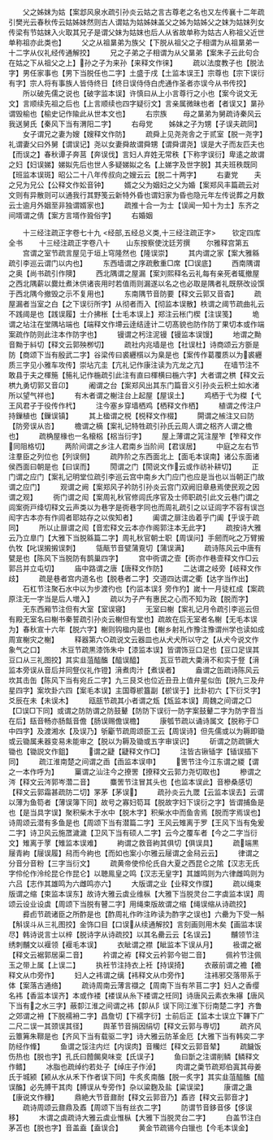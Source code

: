 <!-- { "loadSidebar": true } -->
　　父之姊妺为姑【案邶风泉水疏引孙炎云姑之言古尊老之名也又左传襄十二年疏引樊光云春秋传云姑姊妺然则古人谓姑为姑姊妺盖父之姊为姑姊父之妺为姑妺列女传梁有节姑妺入火取其兄子是谓父妹为姑妺也后人从省故单称为姑古人称祖父近世单称祖亦此类也】
　　父之从祖晜弟为族父【下脱从祖父之子相谓为从祖晜弟一十二字从仪礼经传通解挍】
　　兄之子弟之子相谓为从父晜弟【案朱子云此句合在姑之下从祖父之上】孙之子为来孙【来释文作徕】
　　疏以法度教子也【脱法字】男任家事也【男下当脱任也二字】土盛于戌【土监本误王】宗尊也【宗下误衍有字】宗人将有事族人皆侍终日【终日误侍侍白虎通作圣者亦误今从书传挍】
　　所以破先儒之说也【破字监本误】许慎曰从上小言尊行之小也【案今说文无文】言顺续先祖之后也【上言顺续也四字疑衍文】言亲属微昧也者【者误又】晜孙谓毁榆也【榆史记作隃此从世本文也】
　　右宗族
　　母之晜弟为舅疏诗秦风云我送舅氏【秦风下当有渭阳二字】
　　右母党
　　姊妺之子为甥【子误夫疏同】
　　女子谓兄之妻为嫂【嫂释文作防】
　　疏舜上见尧尧舎之于贰室【脱一尧字】礼谓妻父曰外舅【谓误记】尧以女妻舜故谓舜甥【谓舜谓尧】误是大子而友匹夫也【而误之】春秋谭子奔莒【奔误伐】言妇人弃姓无常秩【下称字误衍】卑逺之故谓之妇【妇误娣】娣姒先后也世人多疑娣姒之名【上娣字及世字脱】其夫班秩既同【班监本误斑】昭公二十八年传叔向之嫂云云【脱二十两字】
　　右妻党
　　夫之兄为兄公【公释文作妐音钟】
　　婿之父为姻妇之父为婚【案郑风丰篇疏云对文则有异散则可以通我行其野笺云新特外昏也谓妇家为昏也隐元年左传说葬之月数云士逾月外姻至非独谓婿家也】
　　疏推十合一为士【误闻一知十为士】东齐之间壻谓之倩【案方言壻作聓俗字】
　　右婚姻

　　十三经注疏正字卷七十九
<经部,五经总义类,十三经注疏正字>
　　钦定四库全书
　　十三经注疏正字卷八十
　　山东按察使沈廷芳撰
　　尔雅释宫第五
　　宫谓之室节疏言屋见于垣上穹隆然也【隆误崇】
　　其内谓之家【案大雅緜疏引李巡云谓门以内也】
　　东西墙谓之序疏敷重□席【□误底】
　　西南隅谓之奥【尚书疏引作隩】
　　西北隅谓之屋漏【案刘熙释名云礼每有亲死者辄撤屋之西北隅薪以爨灶煮沐供诸丧用时若值雨则漏遂以名之也必取是隅者礼既祭改设馔于西北隅今撤毁之示不复用也】
　　东南隅节音防要【释文云郭又音杳】
　　疏屋漏者当室之白【之下误衍所字】从彻者而入【彻监本误散】柣谓之阈节疏曲礼云不践阈是也【践误履】士介拂枨【士毛本误上】郑注云枨门楔【注误笺】
　　垝谓之坫注在堂隅坫端也【端释文作墆云逹结逹计二切髙貌也防作防丁果切本或作端案疏作防则此注本作防字也】
　　镘谓之杇注泥镘【镘监本误馒】
　　地谓之黝音黝于紏切【释文云郭殃栁切】
　　疏社内兆墙是也【社误杜】诗商颂云方斵是防【商颂下当有殷武二字】谷梁传曰裘纒櫍以为臬是也【案传作葛覆质以为裘纒质三字见小雅车攻传】崇坫亢圭【亢礼记作康注读为亢龙之亢】
　　在墙节注不敢县于夫之楎箷【箷礼记作椸疏引此注有直曰楎横曰椸六字】大者谓之栱【释文云栱九勇切郭又音卬】
　　阇谓之台【案郑风出其东门篇音义引孙炎云积土如水渚所以望气祥也】
　　有木者谓之榭注台上起屋【屋误土】
　　鸡栖于弋为榤【弋王风君子于役传作杙】
　　注今塞乡穿墙栖鸡【栖释文作栖】
　　植谓之传注户持鏁植也【鏁误镇】
　　其上楹谓之棁【棁释文作棳】
　　閞谓之槉注又曰防【防旁误从呇】
　　檐谓之樀【案礼记特牲疏引孙氏云周人谓之梠齐人谓之檐也】
　　疏桷屋椽也一名榱梠【梠当衍字】
　　屋上薄谓之筄注屋笮【笮释文作同阻格切】
　　两阶间谓之乡注人君南乡当阶间【君误居】
　　中庭之左右节注羣臣之列位也【列误侧】
　　疏阼阶之东西面北上【面毛本误南】诸公东面诸侯西面曰朝是也【曰误而】
　　閍谓之门【閍说文作云或作祊补耕切】
　　正门谓之应门【案礼记明堂位疏引李巡云宫中南乡大门应门也应是当也以当朝正门故谓之应门】
　　观谓之阙【案郑风子衿防引孙炎云宫门双阙旧章悬焉使民观之因谓之观】
　　衖门谓之闳【案周礼秋官修闾氏序官及士师职疏引此文云巷门谓之闾案衖戸绛切释文云声类以为巷字是衖巷字同也而周礼疏引之以证闾字不容有误岂闳字古本亦有作闾者耶姑存之以俟知者】
　　阖谓之扉注齿着乎门阖【乎误于疏同】
　　所以止扉谓之闳【音宏释文云本亦作阁郭注本无此字】
　　疏按诗大雅云乃立臯门【大雅下当脱緜篇二字】周礼秋官朝士职【周误问】手劒而叱之万臂摋仇牧【叱误摋摋误刺】
　　瓴甋节音甓蒲覔切【蒲误满】
　　疏诗陈风云中唐有甓是也【陈风下当脱防有鹊巢四字】
　　宫中衖谓之壸【衖亦作巷壸释文作□云郭吕并立屯切】
　　庙中路谓之唐【唐释文作防】
　　二达谓之岐旁【岐释文作歧】
　　疏是巷者宫内道名也【脱巷者二字】交道四达谓之衢【达字当作出】
　　石杠节注聚石水中以为步渡彴也【彴监本误犭旁作犳】嵗十一月徒杠成【案疏原注无一字当是后人増入】
　　疏以为子产有惠民之心而不知为政【脱而字】
　　无东西厢节注但有大室【室误寝】
　　无室曰榭【案礼记月令疏引李巡云但有殿无室名曰榭书秦誓疏引孙炎云榭但有堂也】疏故在后无室者名榭【无毛本误为】春秋宣十六年【脱六字】榭则钩楹内是也【榭乡射礼作豫注豫谓州学也读如成周宣榭灾之榭】
　　释器第六○疏说文云器皿也从犬犬所以守之【从犬今说文作象气之口】
　　木豆节疏黒漆饰朱中【漆监本误】皆谓饰豆口足也【豆口足误其豆口从三礼图挍】其实韭菹醓醢【醓误醯】
　　瓦豆节疏大羮湇不和实于豋【湇监本旁误从音后并同豋仪礼作镫】湇煮肉汁【煮误者】
　　盎谓之缶疏诗陈风云坎其击缶【陈风下当有宛丘二字】九三艮爻也位近丑丑上值弁星似缶【脱九三及弁星四字】案坎卦六四【案毛本误】主国尊棜簋副【棜误于】比卦初六【下衍爻字】爻辰在未【未误木】
　　瓯瓿节疏其小者谓之瓭【瓭监本误】周魏之间谓之□【□误□下同】或谓之防防谓之防鼓鼙【防防下误衍一防字案鼓鼙二字为防字音当在后】瓺音畅亦肠甔音儋【肠误赐儋误檐】
　　康瓠节疏以诵诗属文【脱称于□中四字】及渡湘水【及误乃】斪斸节疏周颂臣工云【周误诗】但先儒或以为耨即锄或云锄属耒器变易未能审之【脱以为耨及锄或五字审误识】
　　斫谓之防疏镢大锄也【锄説文作鉏】
　　谓之疀【疀释文作□】
　　注皆古锹锸字【锸误插下同】
　　疏江淮南楚之间谓之臿【臿监本误申】
　　罟节注今江东谓之緵【谓之一本作呼为】
　　罺谓之汕注今之撩罟【撩释文云郭力尧切取也】
　　槮谓之涔【释文云涔郭岑濳二音】
　　麋罟节注冒其头也【也监本误此】音槮桑感切【释文云郭霜甚疏防二切】罞茅【茅误】
　　疏孙炎云九罭【云监本误去】云谓以薄为鱼笱者【薄误簿下同】故号之寡妇笱耳【脱故字妇下误衍之字】皆谓捕鱼是也【是当具字误】聚积柴木于水中【脱木字】积柴水中而鱼舎焉【脱而字焉误也】诗周颂云潜有多鱼是也【周颂下当有潜篇二字】王风云雉离于罗【王风下当有兔爰二字】诗卫风云施罛濊濊【卫风下当有硕人二字】云今之覆车者【今之二字当衍文】雉离于罦【雉监本误难】
　　絇谓之救音絇其俱切【俱误具】
　　疏端黒屦青絇【屦误履】舄而今絇也【而如也案小尔雅云屦谓之金舄云云】
　　律谓之分音分音粉【三字当衍文】
　　疏黄帝使伶伦氏自大夏之西昆仑之隂【汉志无氏字伶伦作泠纶昆仑作昆仑】以聴鳯皇之鸣【汉志无皇字】其雄鸣则为六律雌鸣则为六吕【志作其雄鸣为六雌鸣亦六】
　　大版谓之业【业释文作牒】
　　疏以绳束版谓之缩【束监本误东】故诗大雅云虡业维枞【大雅下当脱灵台二字虡监本误】周颂云设业设虡【周颂下当脱有瞽二字】用绳束版故谓之缩【绳误缩从诗疏挍】
　　彛卣节疏诸臣之所酢是也【酢周礼作昨注昨读为酢字之误也】六罍为下受一斛【斛误斗从三礼图挍】金饰口目【口误从续通解挍】言刻画则用木矣【画监本误尽】韩诗说言士以梓【脱诗字从诗疏挍】以其名罍云云【名误云】
　　黼领节注绣刺黼文以褗领【褗毛本误】
　　衣眦谓之襟【眦监本下误从月】
　　衱谓之裾【释文云裾郭居渠二音】
　　衿谓之袸【释文云衿郭今钳二音】
　　佩衿节注佩玉之带上属【上误二】
　　执衽节注持衣上衽【持误掎】
　　衣蔽前谓之襜【襜释文从巾旁作】
　　妇人之袆谓之缡【袆释文从巾旁作】
　　注袆邪交落带系于体【案落古通络】
　　疏诗周南云薄言襭之【周南下当有芣苢二字】妇人之香缨名袆【香监本误齐】本或作褛【褛误从糸下褛谓之祍同】诗唐风云素衣朱襮【唐风下当有之水三字】蔽厀江淮之间谓之袆【厀从阝误下同江淮下衍南楚二字】齐鲁之郊谓之衻【下脱襦衻二字】昌詹切【下襦字衍】士前后正【监本士误立下韠下广二尺二误一其颈误其径】
　　舆革节音捐因绢切【释文云郭与専切】
　　疏齐风云簟笰朱鞹是也【齐风下当有载驱二字】诗大雅云防革金厄【大雅下当有韩奕二字防经作鞗】
　　鱼谓之馁注内烂【内误肉】音糷烂【释文云郭音辇】
　　疏饖饭伤热也【脱也字】孔氏曰饐餲臭味变【氏误子】
　　鱼曰斮之注谓削鳞【鳞释文作鳍】
　　冰脂也疏绰约若处子【绰庄子作淖】
　　肉谓之羮节疏郑伯寘其母姜氏于城颍【颍从水从禾下作者误下同】牛炙炙南醢【脱一炙字】其实韭菹醓醢【醓误醢】必先膊干其肉【膊误从专旁作】杂以粱麴及盐【粱误梁】
　　康谓之蛊【康说文作穅】
　　鼎絶大节音鼐耐【释文云郭音乃】鼒咨【释文云郭音才】
　　疏诗周颂云鼐鼎及鼒【周颂下当有丝衣二字】
　　防谓节音鉹音侈【侈误移】
　　木谓之虡疏诗大雅云虡业惟枞【大雅下当脱灵台二字】
　　白盖节注白茅苫也【脱也字】音盖盍【盍误合】
　　黄金节疏锡今白镴也【今毛本误金】
